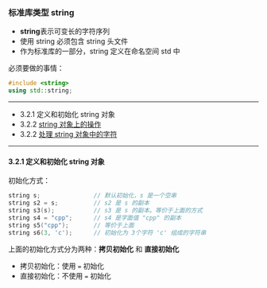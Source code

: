 ### 标准库类型 string

- **string**表示可变长的字符序列
- 使用 string 必须包含 string 头文件
- 作为标准库的一部分，string 定义在命名空间 std 中

必须要做的事情：
```c++
#include <string>
using std::string;
```
---

- 3.2.1 定义和初始化 string 对象
- 3.2.2 [string 对象上的操作](Codes/basic_dev_codes/study_for_cpp/doc/cpp_primary/chapter_3/section_2-2.md)
- 3.2.2 [处理 string 对象中的字符](Codes/basic_dev_codes/study_for_cpp/doc/cpp_primary/chapter_3/section_2-3.md)

---

#### 3.2.1 定义和初始化 string 对象

初始化方式：
```c++
string s;               // 默认初始化，s 是一个空串
string s2 = s;          // s2 是 s 的副本
string s3(s);           // s3 是 s 的副本。等价于上面的方式
string s4 = "cpp";      // s4 是字面值 "cpp" 的副本
string s5("cpp");       // 等价于上面
string s6(3, 'c');      // 初始化为 3个字符 'c' 组成的字符串
```

上面的初始化方式分为两种：**拷贝初始化** 和 **直接初始化**

- 拷贝初始化：使用 `=` 初始化
- 直接初始化：不使用 `=` 初始化